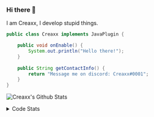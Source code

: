 ### Hi there 👋

I am Creaxx, I develop stupid things. 

```java
public class Creaxx implements JavaPlugin {

    public void onEnable() {
        System.out.println("Hello there!");
    }
    
    public String getContactInfo() {
        return "Message me on discord: Creaxx#0001";
    }
}
```

![Creaxx's Github Stats](https://github-readme-stats.vercel.app/api?username=CreaxxOG&show_icons=true&theme=dark&count_private=true)

<details>
  <summary>Code Stats</summary>

<!--START_SECTION:waka-->
![Code Time](http://img.shields.io/badge/Code%20Time-0%20secs-blue)

![Lines of code](https://img.shields.io/badge/From%20Hello%20World%20I%27ve%20Written-18%20Thousand%20lines%20of%20code-blue)

**🐱 My GitHub Data** 

> 🏆 102 Contributions in the Year 2022
 > 
> 📦 388.8 kB Used in GitHub's Storage 
 > 
> 🚫 Not Opted to Hire
 > 
> 📜 1 Public Repository 
 > 
> 🔑 5 Private Repositories  
 > 
**I'm a Night 🦉** 

```text
🌞 Morning    13 commits     █░░░░░░░░░░░░░░░░░░░░░░░░   7.34% 
🌆 Daytime    61 commits     ████████░░░░░░░░░░░░░░░░░   34.46% 
🌃 Evening    97 commits     █████████████░░░░░░░░░░░░   54.8% 
🌙 Night      6 commits      ░░░░░░░░░░░░░░░░░░░░░░░░░   3.39%

```
📅 **I'm Most Productive on Thursday** 

```text
Monday       19 commits     ██░░░░░░░░░░░░░░░░░░░░░░░   10.73% 
Tuesday      22 commits     ███░░░░░░░░░░░░░░░░░░░░░░   12.43% 
Wednesday    25 commits     ███░░░░░░░░░░░░░░░░░░░░░░   14.12% 
Thursday     30 commits     ████░░░░░░░░░░░░░░░░░░░░░   16.95% 
Friday       29 commits     ████░░░░░░░░░░░░░░░░░░░░░   16.38% 
Saturday     30 commits     ████░░░░░░░░░░░░░░░░░░░░░   16.95% 
Sunday       22 commits     ███░░░░░░░░░░░░░░░░░░░░░░   12.43%

```


📊 **This Week I Spent My Time On** 

```text
💬 Programming Languages: 
Java                     5 hrs 27 mins       ██████████████░░░░░░░░░░░   56.84% 
Kotlin                   2 hrs 15 mins       ██████░░░░░░░░░░░░░░░░░░░   23.59% 
Groovy                   34 mins             █░░░░░░░░░░░░░░░░░░░░░░░░   6.04% 
TypeScript               27 mins             █░░░░░░░░░░░░░░░░░░░░░░░░   4.83% 
XML                      20 mins             █░░░░░░░░░░░░░░░░░░░░░░░░   3.51%

🔥 Editors: 
IntelliJ                 9 hrs 36 mins       █████████████████████████   100.0%

```

**I Mostly Code in Java** 

```text
Java                     5 repos             █████████████████░░░░░░░░   71.43% 
EJS                      1 repo              ███░░░░░░░░░░░░░░░░░░░░░░   14.29% 
Kotlin                   1 repo              ███░░░░░░░░░░░░░░░░░░░░░░   14.29%

```



 Last Updated on 04/06/2022 01:51:00 UTC
<!--END_SECTION:waka-->
</details>
